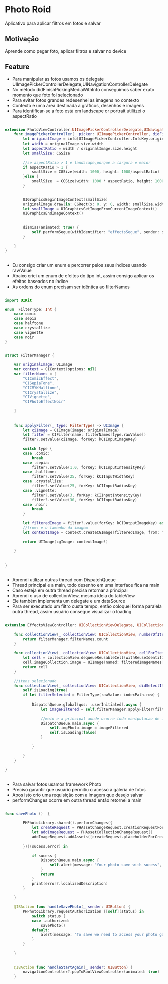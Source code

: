# Photo Roid
Aplicativo para aplicar filtros em fotos e salvar

## Motivação
Aprende como pegar foto, aplicar filtros e salvar no device

## Feature
- Para manipular as fotos usamos os delegate UIImagePickerControllerDelegate,UINavigationControllerDelegate
- No método didFinishPickingMediaWithInfo conseguimos saber exato  momento que foto foi selecionado 
- Para evitar fotos grandes redesenhei as imagens no contexto 
- Contexto e uma área destinada a gráficos, desenhos e imagens
- Para identificar-se a foto està em landscape or portrait utilitzei o aspectRatio


```swift

extension PhotoViewController:UIImagePickerControllerDelegate,UINavigationControllerDelegate {
	func imagePickerController(_ picker: UIImagePickerController, didFinishPickingMediaWithInfo info: [UIImagePickerController.InfoKey : Any]) {
		let originalImage = info[UIImagePickerController.InfoKey.originalImage] as! UIImage
		let width = originalImage.size.width
		let aspectRatio = width / originalImage.size.height
		let smallSize: CGSize
		
		//se aspectRatio > 1 e landscape,porque a largura e maior
		if aspectRatio > 1 {
			smallSize = CGSize(width: 1000, height: 1000/aspectRatio)
		}else {
			smallSize  = CGSize(width: 1000 * aspectRatio, height: 1000)
		}
		

		UIGraphicsBeginImageContext(smallSize)
		originalImage.draw(in: CGRect(x: 0, y: 0, width: smallSize.width, height: smallSize.height))
		let smallImage = UIGraphicsGetImageFromCurrentImageContext()
		UIGraphicsEndImageContext()
	
		
		dismiss(animated: true) {
			self.performSegue(withIdentifier: "effectsSegue", sender: smallImage)
		}
		
	}
}

```

## 

- Eu consigo criar um enum e percorrer pelos seus índices usando rawValue
- Abaixo criei um enum de efeitos do tipo int, assim consigo aplicar os efeitos baseados no índice
- As ordens do enum precisam ser idêntica ao filterNames


```swift

import UIKit

enum  FilterType: Int {
	case comic
	case sepia
	case halftone
	case crystallize
	case vignette
	case noir
}


struct FilterManager {
	
	var originalImage: UIImage
	var context = CIContext(options: nil)
	var filterNames = [
		"CIComicEffect",
		"CISepiaTone",
		"CICMYKHalftone",
		"CICrystallize",
		"CIVignette",
		"CIPhotoEffectNoir"
		
	]
	
	
	func applyFilter(_ type: FilterType) -> UIImage {
		let ciImage = CIImage(image: originalImage)
		let filter = CIFilter(name: filterNames[type.rawValue])
		filter?.setValue(ciImage, forKey: kCIInputImageKey)
		
		switch type {
		case .comic:
			break
		case .sepia:
			filter?.setValue(1.0, forKey: kCIInputIntensityKey)
		case .halftone:
			filter?.setValue(25, forKey: kCIInputWidthKey)
		case .crystallize:
			filter?.setValue(25, forKey: kCIInputRadiusKey)
		case .vignette:
			filter?.setValue(3, forKey: kCIInputIntensityKey)
			filter?.setValue(30, forKey: kCIInputRadiusKey)
		case .noir:
			break
		}
		
		let filteredImage = filter?.value(forKey: kCIOutputImageKey) as! CIImage
		//from: e o tamanho da imagem
		let contextImage = context.createCGImage(filteredImage, from: filteredImage.extent)
		
		return UIImage(cgImage: contextImage!)
		
	}
	
	
}

```

##
- Aprendi utilizar outras thread com DispatchQueue
- Thread principal e a main, todo desenho em uma interface fica na main
- Caso esteja em outra thread precisa retornar a principal
- Aprendi o uso de collectionView, mesma ideia do tableView
- Ele também implementa um delegate e um dataSource
- Para ser executado um filtro custa tempo, então coloquei  forma paralela outra thread, assim usuário consegue visualizar o loading



```swift

extension EffectsViewController: UICollectionViewDelegate, UICollectionViewDataSource{
	
	func collectionView(_ collectionView: UICollectionView, numberOfItemsInSection section: Int) -> Int {
		return filterManager.filterNames.count
	}
	
	func collectionView(_ collectionView: UICollectionView, cellForItemAt indexPath: IndexPath) -> UICollectionViewCell {
		let cell = collectionView.dequeueReusableCell(withReuseIdentifier: "cell", for: indexPath) as! EffectsCollectionViewCell
		cell.imageCollection.image = UIImage(named: filteredImageNames[indexPath.row])
		return cell
	}
	
	//itens selecionado
	func collectionView(_ collectionView: UICollectionView, didSelectItemAt indexPath: IndexPath) {
		self.isLoading(true)
		if let filterSelected = FilterType(rawValue: indexPath.row) {
			
			DispatchQueue.global(qos: .userInitiated).async {
				let imageFiltered = self.filterManager.applyFilter(filterSelected)
				
				//main e a principal aonde ocorre toda manipulacao de interfaces,elementos da tela
				DispatchQueue.main.async {
					self.imgPhoto.image = imageFiltered
					self.isLoading(false)
				}
				
			}
			
		}
	}
	
}

```

## 
- Para salvar fotos usamos framework Photo
- Preciso garantir que usuário permitiu o acesso à galeria de fotos
- Apos isto crio uma requisição com a imagem que desejo salvar
- performChanges ocorre em outra thread então retornei a main


```swift

func savePhoto ()  {
	
		PHPhotoLibrary.shared().performChanges({
			let createRequest = PHAssetChangeRequest.creationRequestForAsset(from: self.image)
			let addImageRequest = PHAssetCollectionChangeRequest()
			addImageRequest.addAssets([createRequest.placeholderForCreatedAsset] as! NSArray)

		}){(sucess,error) in
			
			if sucess {
				DispatchQueue.main.async {
					self.alert(message: "Your photo save with sucess", title: "Save")
				}
				return
			}
			print(error?.localizedDescription)
		}
		
	}
	
	@IBAction func handleSavePhoto(_ sender: UIButton) {
		PHPhotoLibrary.requestAuthorization {[self](status) in
			switch status {
			case .authorized:
				savePhoto()
			default:
				alert(message: "To save we need to access your photo gallery", title: "Error")
			}
		}
		
	}
	
	
	@IBAction func handleStartAgain(_ sender: UIButton) {
		navigationController?.popToRootViewController(animated: true)
	}

```













